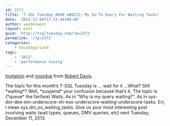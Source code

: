 ```yaml
---
id: 2371
title: 'T-SQL Tuesday #049 &#8211; My Go-To Query For Waiting Tasks'
date: '2013-12-04T17:23:44+00:00'
author: way0utwest
layout: post
guid: 'http://tsqltuesday.com/?p=2371'
permalink: '/?p=2371'
categories:
    - Uncategorized
tags:
    - '2013'
    - 'performance tuning'
---
```


[Invitation](http://www.sqlsoldier.com/wp/sqlserver/tsqltuesday49topiciswaitforit) and [roundup](http://www.sqlservercentral.com/blogs/robert_davis/2013/12/14/t-sql-tuesday-49-wait-for-it-roundup/) from [Robert Davis](<http://Robert Davis>).

<div class="hfeed site" id="site-wrapper"><div class="site-content boxed extra-boxed" id="content"><div class="container"><div class="content-sidebar-wrapper sidebar-width-1_3"><div class="content-area" id="primary"><article class="cherry-has-entry-date cherry-has-entry-author cherry-has-entry-comments cherry-has-entry-cats cherry-has-entry-tags clearfix post-2997 post type-post status-publish format-standard hentry category-sqlserver tag-dmvs tag-t-sql tag-tsql2sday" id="post-2997"><div class="entry-content">The topic for this month’s T-SQL Tuesday is … wait for it …What? Still *waiting*? Well, *suspend* your confusion because that’s it. The topic is (*queue* the fanfare) Waits. As in “Why is my query waiting?”. As in sys-dot-dee-em-underscore-oh-ess-underscore-waiting-underscore-tasks. Err, I mean sys.dm_os_waiting_tasks. Give us your most interesting post involving waits (wait types, queues, DMV queries, etc) next Tuesday, December 11, 2013. </div></article></div></div></div></div></div>